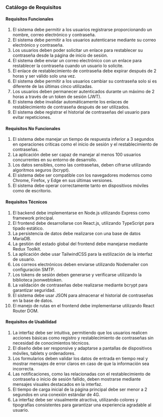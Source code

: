 ### Catálogo de Requisitos

#### Requisitos Funcionales
1. El sistema debe permitir a los usuarios registrarse proporcionando un nombre, correo electrónico y contraseña.
2. El sistema debe permitir a los usuarios autenticarse mediante su correo electrónico y contraseña.
3. Los usuarios deben poder solicitar un enlace para restablecer su contraseña desde la página de inicio de sesión.
4. El sistema debe enviar un correo electrónico con un enlace para restablecer la contraseña cuando un usuario lo solicite.
5. El enlace de restablecimiento de contraseña debe expirar después de 2 horas y ser válido solo una vez.
6. El sistema debe permitir a los usuarios cambiar su contraseña solo si es diferente de las últimas cinco utilizadas.
7. Los usuarios deben permanecer autenticados durante un máximo de 2 horas a través de un token de sesión (JWT).
8. El sistema debe invalidar automáticamente los enlaces de restablecimiento de contraseña después de ser utilizados.
9. El sistema debe registrar el historial de contraseñas del usuario para evitar repeticiones.

#### Requisitos No Funcionales
1. El sistema debe manejar un tiempo de respuesta inferior a 3 segundos en operaciones críticas como el inicio de sesión y el restablecimiento de contraseñas.
2. La aplicación debe ser capaz de manejar al menos 100 usuarios concurrentes en su entorno de desarrollo.
3. Los datos sensibles, como las contraseñas, deben cifrarse utilizando algoritmos seguros (bcrypt).
4. El sistema debe ser compatible con los navegadores modernos como Chrome, Firefox, y Edge en sus últimas versiones.
5. El sistema debe operar correctamente tanto en dispositivos móviles como de escritorio.

#### Requisitos Técnicos
1. El backend debe implementarse en Node.js utilizando Express como framework principal.
2. El frontend debe desarrollarse con React.js, utilizando TypeScript para tipado estático.
3. La persistencia de datos debe realizarse con una base de datos MariaDB.
4. La gestión del estado global del frontend debe manejarse mediante Redux Toolkit.
5. La aplicación debe usar TailwindCSS para la estilización de la interfaz de usuario.
6. Los correos electrónicos deben enviarse utilizando Nodemailer con configuración SMTP.
7. Los tokens de sesión deben generarse y verificarse utilizando la biblioteca jsonwebtoken.
8. La validación de contraseñas debe realizarse mediante bcrypt para garantizar seguridad.
9. El sistema debe usar JSON para almacenar el historial de contraseñas en la base de datos.
10. El manejo de rutas en el frontend debe implementarse utilizando React Router DOM.

#### Requisitos de Usabilidad
1. La interfaz debe ser intuitiva, permitiendo que los usuarios realicen acciones básicas como registro y restablecimiento de contraseñas sin necesidad de conocimientos técnicos.
2. El diseño debe ser responsive y adaptarse a pantallas de dispositivos móviles, tablets y ordenadores.
3. Los formularios deben validar los datos de entrada en tiempo real y mostrar mensajes de error claros en caso de que la información sea incorrecta.
4. Las notificaciones, como las relacionadas con el restablecimiento de contraseña o inicio de sesión fallido, deben mostrarse mediante mensajes visuales destacados en la interfaz.
5. El tiempo de carga inicial de la página principal debe ser menor a 2 segundos en una conexión estándar de 4G.
6. La interfaz debe ser visualmente atractiva, utilizando colores y tipografías consistentes para garantizar una experiencia agradable al usuario.
